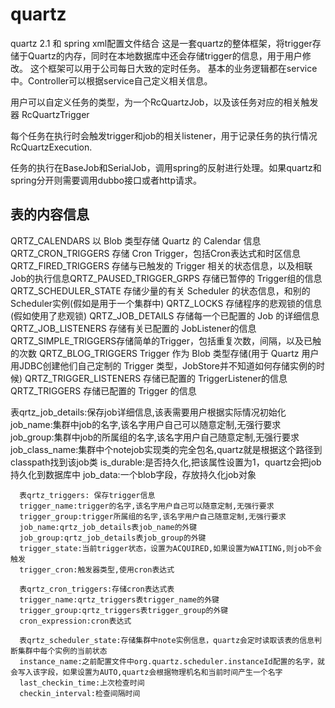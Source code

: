 # quartz

quartz 2.1 和 spring xml配置文件结合
这是一套quartz的整体框架，将trigger存储于Quartz的内存，同时在本地数据库中还会存储trigger的信息，用于用户修改。
这个框架可以用于公司每日大致的定时任务。
基本的业务逻辑都在service中。Controller可以根据service自己定义相关信息。

用户可以自定义任务的类型，为一个RcQuartzJob，以及该任务对应的相关触发器 RcQuartzTrigger

每个任务在执行时会触发trigger和job的相关listener，用于记录任务的执行情况RcQuartzExecution.

任务的执行在BaseJob和SerialJob，调用spring的反射进行处理。如果quartz和spring分开则需要调用dubbo接口或者http请求。


## 表的内容信息
QRTZ_CALENDARS 以 Blob 类型存储 Quartz 的 Calendar 信息
QRTZ_CRON_TRIGGERS 存储 Cron Trigger，包括Cron表达式和时区信息
QRTZ_FIRED_TRIGGERS 存储与已触发的 Trigger 相关的状态信息，以及相联 Job的执行信息QRTZ_PAUSED_TRIGGER_GRPS 存储已暂停的 Trigger组的信息
QRTZ_SCHEDULER_STATE 存储少量的有关 Scheduler 的状态信息，和别的Scheduler实例(假如是用于一个集群中)
QRTZ_LOCKS 存储程序的悲观锁的信息(假如使用了悲观锁)
QRTZ_JOB_DETAILS 存储每一个已配置的 Job 的详细信息
QRTZ_JOB_LISTENERS 存储有关已配置的 JobListener的信息
QRTZ_SIMPLE_TRIGGERS存储简单的Trigger，包括重复次数，间隔，以及已触的次数
QRTZ_BLOG_TRIGGERS Trigger 作为 Blob 类型存储(用于 Quartz 用户用JDBC创建他们自己定制的 Trigger 类型，JobStore并不知道如何存储实例的时候)
QRTZ_TRIGGER_LISTENERS 存储已配置的 TriggerListener的信息
QRTZ_TRIGGERS 存储已配置的 Trigger 的信息 

 表qrtz_job_details:保存job详细信息,该表需要用户根据实际情况初始化
      job_name:集群中job的名字,该名字用户自己可以随意定制,无强行要求
      job_group:集群中job的所属组的名字,该名字用户自己随意定制,无强行要求
      job_class_name:集群中个notejob实现类的完全包名,quartz就是根据这个路径到classpath找到该job类
      is_durable:是否持久化,把该属性设置为1，quartz会把job持久化到数据库中
      job_data:一个blob字段，存放持久化job对象

      表qrtz_triggers: 保存trigger信息
      trigger_name:trigger的名字,该名字用户自己可以随意定制,无强行要求
      trigger_group:trigger所属组的名字,该名字用户自己随意定制,无强行要求
      job_name:qrtz_job_details表job_name的外键
      job_group:qrtz_job_details表job_group的外键
      trigger_state:当前trigger状态，设置为ACQUIRED,如果设置为WAITING,则job不会触发
      trigger_cron:触发器类型,使用cron表达式

      表qrtz_cron_triggers:存储cron表达式表
      trigger_name:qrtz_triggers表trigger_name的外键
      trigger_group:qrtz_triggers表trigger_group的外键
      cron_expression:cron表达式

      表qrtz_scheduler_state:存储集群中note实例信息，quartz会定时读取该表的信息判断集群中每个实例的当前状态
      instance_name:之前配置文件中org.quartz.scheduler.instanceId配置的名字，就会写入该字段，如果设置为AUTO,quartz会根据物理机名和当前时间产生一个名字
      last_checkin_time:上次检查时间
      checkin_interval:检查间隔时间